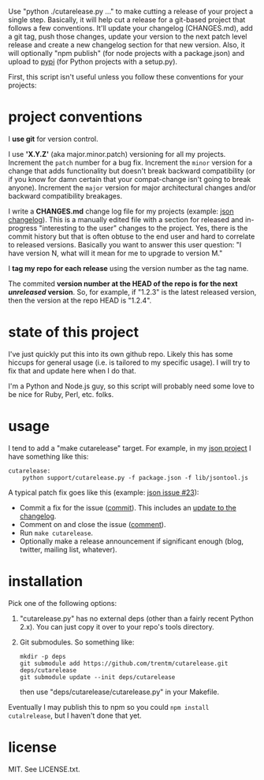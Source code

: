 Use "python ./cutarelease.py ..." to make cutting a release of your project a single
step.  Basically, it will help cut a release for a git-based project that follows
a few conventions. It'll update your changelog (CHANGES.md), add a git
tag, push those changes, update your version to the next patch level release
and create a new changelog section for that new version. Also, it will
optionally "npm publish" (for node projects with a package.json) and upload to
[pypi](http://pypi.python.org/pypi) (for Python projects with a setup.py).

First, this script isn't useful unless you follow these conventions for your
projects:


# project conventions

I **use git** for version control.

I use **'X.Y.Z'** (aka major.minor.patch) versioning for all my projects. Increment
the `patch` number for a bug fix. Increment the `minor` version for a change
that adds functionality but doesn't break backward compatibility (or if you
know for damn certain that your compat-change isn't going to break anyone).
Increment the `major` version for major architectural changes and/or backward
compatibility breakages.

I write a **CHANGES.md** change log file for my projects (example: [json
changelog](https://github.com/trentm/json/blob/master/CHANGES.md)). This is a
manually edited file with a section for released and in-progress "interesting
to the user" changes to the project. Yes, there is the commit history but that
is often obtuse to the end user and hard to correlate to released versions.
Basically you want to answer this user question: "I have version N, what will
it mean for me to upgrade to version M."

I **tag my repo for each release** using the version number as the tag name.

The commited **version number at the HEAD of the repo is for the next
*unreleased* version**. So, for example, if "1.2.3" is the latest released
version, then the version at the repo HEAD is "1.2.4".


# state of this project

I've just quickly put this into its own github repo. Likely this has some
hiccups for general usage (i.e. is tailored to my specific usage). I will try
to fix that and update here when I do that.

I'm a Python and Node.js guy, so this script will probably need some love to be
nice for Ruby, Perl, etc. folks.


# usage

I tend to add a "make cutarelease" target. For example, in my [json
project](https://github.com/trentm/json) I have something like this:

    cutarelease:
        python support/cutarelease.py -f package.json -f lib/jsontool.js

A typical patch fix goes like this (example: [json issue
#23](https://github.com/trentm/json/issues/23)):

- Commit a fix for the issue ([commit](https://github.com/trentm/json/commit/f43c627)).
  This includes an [update to the changelog](https://github.com/trentm/json/commit/f43c627#diff-0).
- Comment on and close the issue ([comment](https://github.com/trentm/json/issues/23#issuecomment-2523558)).
- Run `make cutarelease`.
- Optionally make a release announcement if significant enough (blog, twitter, mailing list, whatever).


# installation

Pick one of the following options:

1.  "cutarelease.py" has no external deps (other than a fairly recent Python
    2.x). You can just copy it over to your repo's tools directory.

2.  Git submodules. So something like:

        mkdir -p deps
        git submodule add https://github.com/trentm/cutarelease.git deps/cutarelease
        git submodule update --init deps/cutarelease

    then use "deps/cutarelease/cutarelease.py" in your Makefile.

Eventually I may publish this to npm so you could `npm install cutalrelease`,
but I haven't done that yet.


# license

MIT. See LICENSE.txt.

